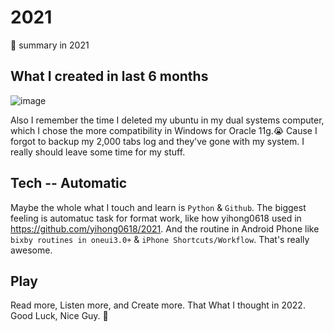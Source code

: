 # 2021

📝 summary in 2021

## What I created in last 6 months

![image](https://user-images.githubusercontent.com/57313137/147829248-b0ad671d-3be9-4e7a-9602-0607c698212c.png)

Also I remember the time I deleted my ubuntu in my dual systems computer, which I chose the more compatibility in Windows for Oracle 11g.😭 Cause I forgot to backup my 2,000 tabs log and they've gone with my system. I really should leave some time for my stuff.

## Tech -- Automatic

Maybe the whole what I touch and learn is `Python` & `Github`. The biggest feeling is automatuc task for format work, like how yihong0618 used in https://github.com/yihong0618/2021. And the routine in Android Phone like `bixby routines in oneui3.0+` & `iPhone Shortcuts/Workflow`. That's really awesome.

## Play

Read more, Listen more, and Create more. That What I thought in 2022. Good Luck, Nice Guy. 🌈
